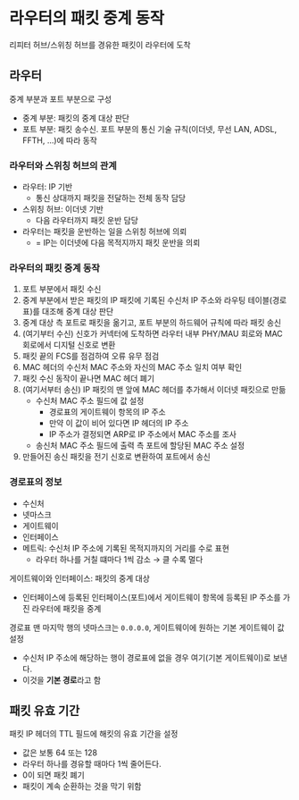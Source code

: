 # 라우터의 패킷 중계 동작
리피터 허브/스위칭 허브를 경유한 패킷이 라우터에 도착

## 라우터
중계 부분과 포트 부분으로 구성
  - 중계 부분: 패킷의 중계 대상 판단
  - 포트 부분: 패킷 송수신. 포트 부분의 통신 기술 규칙(이더넷, 무선 LAN, ADSL, FFTH, ...)에 따라 동작

### 라우터와 스위칭 허브의 관계
- 라우터: IP 기반
  - 통신 상대까지 패킷을 전달하는 전체 동작 담당
- 스위칭 허브: 이더넷 기반
  - 다음 라우터까지 패킷 운반 담당
- 라우터는 패킷을 운반하는 일을 스위칭 허브에 의뢰
  - = IP는 이더넷에 다음 목적지까지 패킷 운반을 의뢰

### 라우터의 패킷 중계 동작
1. 포트 부분에서 패킷 수신
2. 중계 부분에서 받은 패킷의 IP 패킷에 기록된 수신처 IP 주소와 라우팅 테이블(경로표)를 대조해 중계 대상 판단
3. 중계 대상 측 포트로 패킷을 옮기고, 포트 부분의 하드웨어 규칙에 따라 패킷 송신
4. (여기부터 수신) 신호가 커넥터에 도착하면 라우터 내부 PHY/MAU 회로와 MAC 회로에서 디지털 신호로 변환
5. 패킷 끝의 FCS를 점검하여 오류 유무 점검
6. MAC 헤더의 수신처 MAC 주소와 자신의 MAC 주소 일치 여부 확인
7. 패킷 수신 동작이 끝나면 MAC 헤더 폐기
8. (여기서부터 송신) IP 패킷의 맨 앞에 MAC 헤더를 추가해서 이더넷 패킷으로 만듦
   - 수신처 MAC 주소 필드에 값 설정
     - 경로표의 게이트웨이 항목의 IP 주소
     - 만약 이 값이 비어 있다면 IP 헤더의 IP 주소
     - IP 주소가 결정되면 ARP로 IP 주소에서 MAC 주소를 조사
   - 송신처 MAC 주소 필드에 출력 측 포트에 할당된 MAC 주소 설정
9. 만들어진 송신 패킷을 전기 신호로 변환하여 포트에서 송신

### 경로표의 정보
- 수신처
- 넷마스크
- 게이트웨이
- 인터페이스
- 메트릭: 수신처 IP 주소에 기록된 목적지까지의 거리를 수로 표현
  - 라우터 하나를 거칠 떄마다 1씩 감소 → 클 수록 멀다

게이트웨이와 인터페이스: 패킷의 중계 대상
  - 인터페이스에 등록된 인터페이스(포트)에서 게이트웨이 항목에 등록된 IP 주소를 가진 라우터에 패킷을 중계

경로표 맨 마지막 행의 넷마스크는 `0.0.0.0`, 게이트웨이에 원하는 기본 게이트웨이 값 설정
  - 수신처 IP 주소에 해당하는 행이 경로표에 없을 경우 여기(기본 게이트웨이)로 보낸다.
  - 이것을 **기본 경로**라고 함

## 패킷 유효 기간
패킷 IP 헤더의 TTL 필드에 해킷의 유효 기간을 설정
  - 값은 보통 64 또는 128
  - 라우터 하나를 경유할 때마다 1씩 줄어든다.
  - 0이 되면 패킷 폐기
  - 패킷이 계속 순환하는 것을 막기 위함
